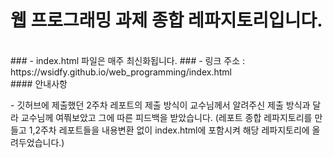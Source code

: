 # 웹 프로그래밍 과제 종합 레파지토리입니다.
<br>
### - index.html 파일은 매주 최신화됩니다.
### - 링크 주소 : https://wsidfy.github.io/web_programming/index.html
<br>
#### 안내사항
<p>
- 깃허브에 제출했던 2주차 레포트의 제출 방식이 교수님께서 알려주신 제출 방식과 달라 교수님께 여쭤보았고 그에 따른 피드백을 받았습니다.
  (레포트 종합 레파지토리를 만들고 1,2주차 레포트들을 내용변환 없이 index.html에 포함시켜 해당 레파지토리에 올려두었습니다.)
</p>
